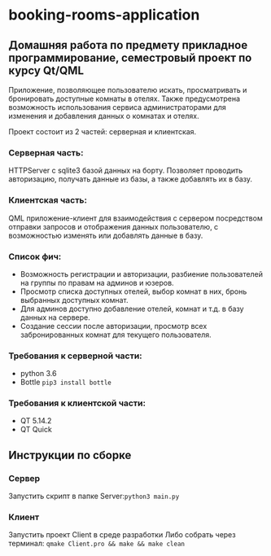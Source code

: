 # booking-rooms-application
## Домашняя работа по предмету прикладное программирование, семестровый проект по курсу Qt/QML

Приложение, позволяющее пользователю искать, просматривать и бронировать доступные комнаты в отелях. Также предусмотрена возможность использования сервиса администраторами для изменения и добавления данных о комнатах и отелях.

Проект состоит из 2 частей: серверная и клиентская.

### Серверная часть: 
HTTPServer с sqlite3 базой данных на борту. Позволяет проводить авторизацию, получать данные из базы, а также добавлять их в базу.
### Клиентская часть: 
QML приложение-клиент для взаимодействия с сервером посредством отправки запросов и отображения данных пользователю, с возможностью изменять или добавлять данные в базу.
### Список фич:
- Возможность регистрации и авторизации, разбиение пользователей на группы по правам на админов и юзеров.
- Просмотр списка доступных отелей, выбор комнат в них, бронь выбранных доступных комнат.
- Для админов доступно добавление отелей, комнат и т.д. в базу данных на сервере.
- Создание сессии после авторизации, просмотр всех забронированных комнат для текущего пользователя.
### Требования к серверной части:
- python 3.6
- Bottle
```pip3 install bottle```
### Требования к клиентской части:
- QT 5.14.2
- QT Quick

## Инструкции по сборке
### Сервер
Запустить скрипт в папке Server:```python3 main.py```
### Клиент
Запустить проект Client в среде разработки
Либо собрать через терминал: 
```qmake Client.pro && make && make clean```
